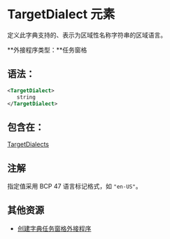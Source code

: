 
# <a name="targetdialect-element"></a>TargetDialect 元素
 定义此字典支持的、表示为区域性名称字符串的区域语言。

 **外接程序类型：**任务窗格


## <a name="syntax"></a>语法：


```XML
<TargetDialect>
   string 
</TargetDialect>
```


## <a name="contained-in"></a>包含在：

[TargetDialects](../../reference/manifest/targetdialects.md)


## <a name="remarks"></a>注解

指定值采用 BCP 47 语言标记格式，如 `"en-US"`。


## <a name="additional-resources"></a>其他资源



- [创建字典任务窗格外接程序](../../docs/word/dictionary-task-pane-add-ins.md)
    
